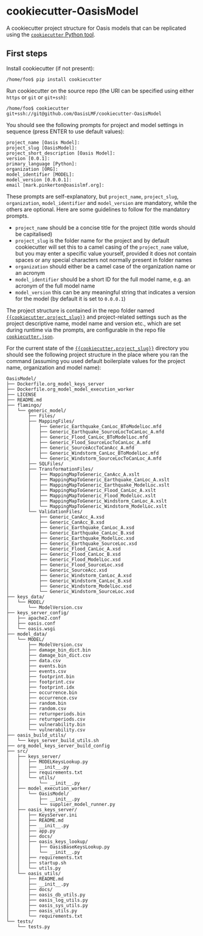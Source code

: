 # cookiecutter-OasisModel
A cookiecutter project structure for Oasis models that can be replicated using the <a href="https://pypi.python.org/pypi/cookiecutter" target="_blank">`cookiecutter` Python tool</a>.

## First steps

Install cookiecutter (if not present):

    /home/foo$ pip install cookiecutter
    
Run cookiecutter on the source repo (the URI can be specified using either `https` or `git` or `git+ssh`):

    /home/foo$ cookiecutter git+ssh://git@github.com/OasisLMF/cookiecutter-OasisModel

You should see the following prompts for project and model settings in sequence (press ENTER to use default values):
    
    project_name [Oasis Model]:
    project_slug [OasisModel]: 
    project_short_description [Oasis Model]:
    version [0.0.1]: 
    primary_language [Python]: 
    organization [ORG]:
    model_identifier [MODEL]:
    model_version [0.0.0.1]: 
    email [mark.pinkerton@oasislmf.org]: 

These prompts are self-explanatory, but `project_name`, `project_slug`, `organization`, `model_identifier` and `model_version` are mandatory, while the others are optional. Here are some guidelines to follow for the mandatory prompts.

* `project_name` should be a concise title for the project (title words should be capitalised)
* `project_slug` is the folder name for the project and by default cookiecutter will set this to a camel casing of the `project_name` value, but you may enter a specific value yourself, provided it does not contain spaces or any special characters not normally present in folder names
* `organization` should either be a camel case of the organization name or an acronym
* `model_identifier` should be a short ID for the full model name, e.g. an acronym of the full model name
* `model_version` this can be any meaningful string that indicates a version for the model (by default it is set to `0.0.0.1`)

The project structure is contained in the repo folder named <a href="https://github.com/OasisLMF/cookiecutter-OasisModel/tree/master/%7B%7Bcookiecutter.project_slug%7D%7D" target="_blank">`{{cookiecutter.project_slug}}`</a> and project-related settings such as the project descriptive name, model name and version etc., which are set during runtime via the prompts, are configurable in the repo file <a href="https://github.com/OasisLMF/cookiecutter-OasisModel/blob/master/cookiecutter.json" target="_blank">`cookiecutter.json`</a>.

For the current state of the <a href="https://github.com/OasisLMF/cookiecutter-OasisModel/tree/master/%7B%7Bcookiecutter.project_slug%7D%7D" target="_blank">`{{cookiecutter.project_slug}}`</a> directory you should see the following project structure in the place where you ran the command (assuming you used default boilerplate values for the project name, organization and model name):

    OasisModel/
    ├── Dockerfile.org_model_keys_server
    ├── Dockerfile.org_model_model_execution_worker
    ├── LICENSE
    ├── README.md
    ├── flamingo/
    │   └── generic_model/
    │       ├── Files/
    │       ├── MappingFiles/
    │       │   ├── Generic_Earthquake_CanLoc_BToModelLoc.mfd
    │       │   ├── Generic_Earthquake_SourceLocToCanLoc_A.mfd
    │       │   ├── Generic_Flood_CanLoc_BToModelLoc.mfd
    │       │   ├── Generic_Flood_SourceLocToCanLoc_A.mfd
    │       │   ├── Generic_SourceAccToCanAcc_A.mfd
    │       │   ├── Generic_Windstorm_CanLoc_BToModelLoc.mfd
    │       │   └── Generic_Windstorm_SourceLocToCanLoc_A.mfd
    │       ├── SQLFiles/
    │       ├── TransformationFiles/
    │       │   ├── MappingMapToGeneric_CanAcc_A.xslt
    │       │   ├── MappingMapToGeneric_Earthquake_CanLoc_A.xslt
    │       │   ├── MappingMapToGeneric_Earthquake_ModelLoc.xslt
    │       │   ├── MappingMapToGeneric_Flood_CanLoc_A.xslt
    │       │   ├── MappingMapToGeneric_Flood_ModelLoc.xslt
    │       │   ├── MappingMapToGeneric_Windstorm_CanLoc_A.xslt
    │       │   └── MappingMapToGeneric_Windstorm_ModelLoc.xslt
    │       └── ValidationFiles/
    │           ├── Generic_CanAcc_A.xsd
    │           ├── Generic_CanAcc_B.xsd
    │           ├── Generic_Earthquake_CanLoc_A.xsd
    │           ├── Generic_Earthquake_CanLoc_B.xsd
    │           ├── Generic_Earthquake_ModelLoc.xsd
    │           ├── Generic_Earthquake_SourceLoc.xsd
    │           ├── Generic_Flood_CanLoc_A.xsd
    │           ├── Generic_Flood_CanLoc_B.xsd
    │           ├── Generic_Flood_ModelLoc.xsd
    │           ├── Generic_Flood_SourceLoc.xsd
    │           ├── Generic_SourceAcc.xsd
    │           ├── Generic_Windstorm_CanLoc_A.xsd
    │           ├── Generic_Windstorm_CanLoc_B.xsd
    │           ├── Generic_Windstorm_ModelLoc.xsd
    │           └── Generic_Windstorm_SourceLoc.xsd
    ├── keys_data/
    │   └── MODEL/
    │       └── ModelVersion.csv
    ├── keys_server_config/
    │   ├── apache2.conf
    │   ├── oasis.conf
    │   └── oasis.wsgi
    ├── model_data/
    │   └── MODEL/
    │       ├── ModelVersion.csv
    │       ├── damage_bin_dict.bin
    │       ├── damage_bin_dict.csv
    │       ├── data.csv
    │       ├── events.bin
    │       ├── events.csv
    │       ├── footprint.bin
    │       ├── footprint.csv
    │       ├── footprint.idx
    │       ├── occurrence.bin
    │       ├── occurrence.csv
    │       ├── random.bin
    │       ├── random.csv
    │       ├── returnperiods.bin
    │       ├── returnperiods.csv
    │       ├── vulnerability.bin
    │       └── vulnerability.csv
    ├── oasis_build_utils/
    │   └── keys_server_build_utils.sh
    ├── org_model_keys_server_build_config
    ├── src/
    │   ├── keys_server/
    │   │   ├── MODELKeysLookup.py
    │   │   ├── __init__.py
    │   │   ├── requirements.txt
    │   │   └── utils/
    │   │       └── __init__.py
    │   ├── model_execution_worker/
    │   │   └── OasisModel/
    │   │       ├── __init__.py
    │   │       └── supplier_model_runner.py
    │   ├── oasis_keys_server/
    │   │   ├── KeysServer.ini
    │   │   ├── README.md
    │   │   ├── __init__.py
    │   │   ├── app.py
    │   │   ├── docs/
    │   │   ├── oasis_keys_lookup/
    │   │   │   ├── OasisBaseKeysLookup.py
    │   │   │   └── __init__.py
    │   │   ├── requirements.txt
    │   │   ├── startup.sh
    │   │   └── utils.py
    │   └── oasis_utils/
    │       ├── README.md
    │       ├── __init__.py
    │       ├── docs/
    │       ├── oasis_db_utils.py
    │       ├── oasis_log_utils.py
    │       ├── oasis_sys_utils.py
    │       ├── oasis_utils.py
    │       └── requirements.txt
    └── tests/
        └── tests.py

